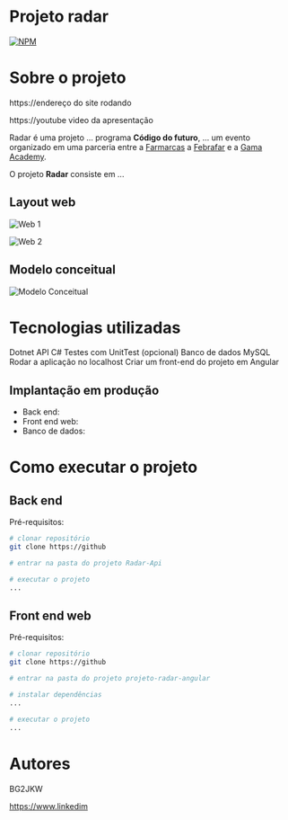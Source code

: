 # Projeto radar 
[![NPM](https://img.shields.io/npm/l/react)](https://github.LICENSE) 

# Sobre o projeto

https://endereço do site rodando

https://youtube video da apresentação

Radar é uma projeto ... programa **Código do futuro**, 
... um evento organizado em uma parceria entre a
[Farmarcas](https://www.farmarcas.com.br/ "Site da Da Farmarcas") a [Febrafar](https://www.febrafar.com.br/ "Site da Da Febrafar") e a [Gama Academy](https://www.gama.academy/ "Site da Da Gama Academy").

O projeto **Radar** consiste em ... 



## Layout web
![Web 1](https://github.png)

![Web 2](https://github.png)

## Modelo conceitual
![Modelo Conceitual](https://github.png)

# Tecnologias utilizadas

Dotnet API C#
Testes com UnitTest (opcional)
Banco de dados MySQL
Rodar a aplicação no localhost
Criar um front-end do projeto em Angular

## Implantação em produção
- Back end:
- Front end web:
- Banco de dados: 

# Como executar o projeto

## Back end
Pré-requisitos: 

```bash
# clonar repositório
git clone https://github

# entrar na pasta do projeto Radar-Api

# executar o projeto
...
```

## Front end web
Pré-requisitos: 

```bash
# clonar repositório
git clone https://github

# entrar na pasta do projeto projeto-radar-angular

# instalar dependências
...

# executar o projeto
...
```

# Autores

BG2JKW

https://www.linkedim
